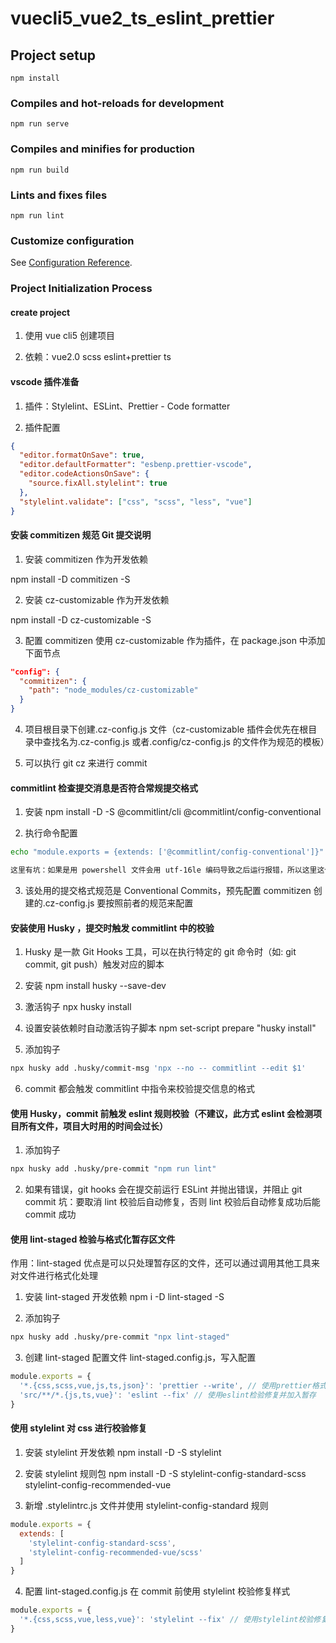 # vuecli5_vue2_ts_eslint_prettier

## Project setup

```
npm install
```

### Compiles and hot-reloads for development

```
npm run serve
```

### Compiles and minifies for production

```
npm run build
```

### Lints and fixes files

```
npm run lint
```

### Customize configuration

See [Configuration Reference](https://cli.vuejs.org/config/).

### Project Initialization Process

#### create project

1. 使用 vue cli5 创建项目

2. 依赖：vue2.0 scss eslint+prettier ts

#### vscode 插件准备

1. 插件：Stylelint、ESLint、Prettier - Code formatter

2. 插件配置

```json
{
  "editor.formatOnSave": true,
  "editor.defaultFormatter": "esbenp.prettier-vscode",
  "editor.codeActionsOnSave": {
    "source.fixAll.stylelint": true
  },
  "stylelint.validate": ["css", "scss", "less", "vue"]
}
```

#### 安装 commitizen 规范 Git 提交说明

1. 安装 commitizen 作为开发依赖

npm install -D commitizen -S

2. 安装 cz-customizable 作为开发依赖

npm install -D cz-customizable -S

3. 配置 commitizen 使用 cz-customizable 作为插件，在 package.json 中添加下面节点

```json
"config": {
  "commitizen": {
    "path": "node_modules/cz-customizable"
  }
}
```

4. 项目根目录下创建.cz-config.js 文件（cz-customizable 插件会优先在根目录中查找名为.cz-config.js 或者.config/cz-config.js 的文件作为规范的模板）

5. 可以执行 git cz 来进行 commit

#### commitlint 检查提交消息是否符合常规提交格式

1. 安装 npm install -D -S @commitlint/cli @commitlint/config-conventional

2. 执行命令配置

```bash
echo "module.exports = {extends: ['@commitlint/config-conventional']}" > commitlint.config.js

这里有坑：如果是用 powershell 文件会用 utf-16le 编码导致之后运行报错，所以这里这个 commitlint.config.js 需手动创建，再将内容复制进去
```

3. 该处用的提交格式规范是 Conventional Commits，预先配置 commitizen 创建的.cz-config.js 要按照前者的规范来配置

#### 安装使用 Husky ，提交时触发 commitlint 中的校验

1. Husky 是一款 Git Hooks 工具，可以在执行特定的 git 命令时（如: git commit, git push）触发对应的脚本

2. 安装 npm install husky --save-dev

3. 激活钩子 npx husky install

4. 设置安装依赖时自动激活钩子脚本 npm set-script prepare "husky install"

5. 添加钩子

```bash
npx husky add .husky/commit-msg 'npx --no -- commitlint --edit $1'
```

6. commit 都会触发 commitlint 中指令来校验提交信息的格式

#### 使用 Husky，commit 前触发 eslint 规则校验（不建议，此方式 eslint 会检测项目所有文件，项目大时用的时间会过长）

1. 添加钩子

```bash
npx husky add .husky/pre-commit "npm run lint"
```

2. 如果有错误，git hooks 会在提交前运行 ESLint 并抛出错误，并阻止 git commit
   坑：要取消 lint 校验后自动修复，否则 lint 校验后自动修复成功后能 commit 成功

#### 使用 lint-staged 检验与格式化暂存区文件

作用：lint-staged 优点是可以只处理暂存区的文件，还可以通过调用其他工具来对文件进行格式化处理

1. 安装 lint-staged 开发依赖 npm i -D lint-staged -S

2. 添加钩子

```bash
npx husky add .husky/pre-commit "npx lint-staged"
```

3. 创建 lint-staged 配置文件 lint-staged.config.js，写入配置

```javascript
module.exports = {
  '*.{css,scss,vue,js,ts,json}': 'prettier --write', // 使用prettier格式化并加入暂存
  'src/**/*.{js,ts,vue}': 'eslint --fix' // 使用eslint检验修复并加入暂存
}
```

#### 使用 stylelint 对 css 进行校验修复

1. 安装 stylelint 开发依赖 npm install -D -S stylelint

2. 安装 stylelint 规则包 npm install -D -S stylelint-config-standard-scss stylelint-config-recommended-vue

3. 新增 .stylelintrc.js 文件并使用 stylelint-config-standard 规则

```javascript
module.exports = {
  extends: [
    'stylelint-config-standard-scss',
    'stylelint-config-recommended-vue/scss'
  ]
}
```

4. 配置 lint-staged.config.js 在 commit 前使用 stylelint 校验修复样式

```javascript
module.exports = {
  '*.{css,scss,vue,less,vue}': 'stylelint --fix' // 使用stylelint校验修复并加入暂存
}
```
